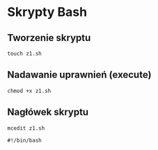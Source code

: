 # Skrypty Bash
## Tworzenie skryptu
```
touch z1.sh
```
## Nadawanie uprawnień (execute)
```
chmod +x z1.sh
```
## Nagłówek skryptu
```
mcedit z1.sh
```
```
#!/bin/bash
```
